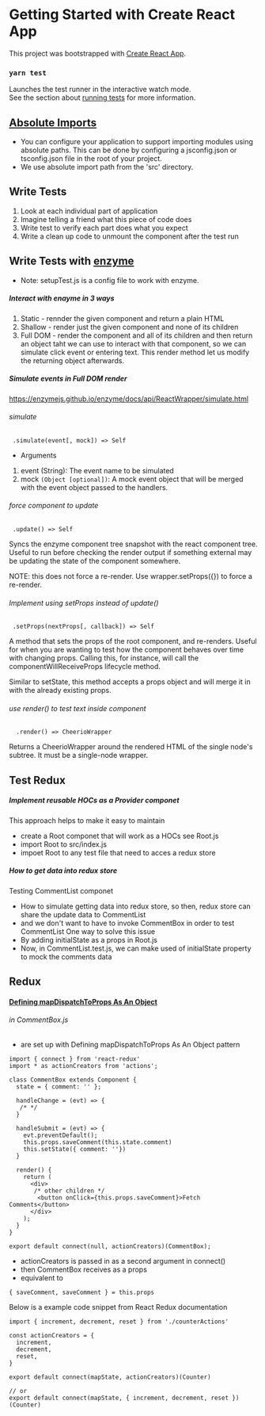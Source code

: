 # Getting Started with Create React App

This project was bootstrapped with [Create React App](https://github.com/facebook/create-react-app).

### `yarn test`

Launches the test runner in the interactive watch mode.\
See the section about [running tests](https://facebook.github.io/create-react-app/docs/running-tests) for more information.

## [Absolute Imports](https://create-react-app.dev/docs/importing-a-component/#absolute-imports)
- You can configure your application to support importing modules using absolute paths. This can be done by configuring a jsconfig.json or tsconfig.json file in the root of your project.
- We use absolute import path from the 'src' directory.


## Write Tests
1. Look at each individual part of application
2. Imagine telling a friend what this piece of code does
3. Write test to verify each part does what you expect
4. Write a clean up code to unmount the component after the test run

## Write Tests with [enzyme](https://enzymejs.github.io/enzyme/)
- Note: setupTest.js is a config file to work with enzyme.

##### Interact with enayme in 3 ways
1. Static - rennder the given component and return a plain HTML
2. Shallow - render just the given component and none of its children
3. Full DOM - render the component and all of its children and then return an object taht we can use to interact with that component, so we can simulate click event or entering text. This render method let us modify the returning object afterwards.

##### Simulate events in Full DOM render
https://enzymejs.github.io/enzyme/docs/api/ReactWrapper/simulate.html 
###### simulate
```
 .simulate(event[, mock]) => Self
```
- Arguments
1. event (String): The event name to be simulated
2. mock ```(Object [optional])```: A mock event object that will be merged with the event object passed to the handlers.

###### force component to update
```
 .update() => Self
```
Syncs the enzyme component tree snapshot with the react component tree. Useful to run before checking the render output if something external may be updating the state of the component somewhere.<br/>

NOTE: this does not force a re-render. Use wrapper.setProps({}) to force a re-render.

###### Implement using setProps instead of update()
```
 .setProps(nextProps[, callback]) => Self
```
A method that sets the props of the root component, and re-renders. Useful for when you are wanting to test how the component behaves over time with changing props. Calling this, for instance, will call the componentWillReceiveProps lifecycle method.<br/>

Similar to setState, this method accepts a props object and will merge it in with the already existing props.

###### use render() to test text inside component
```
  .render() => CheerioWrapper
```
Returns a CheerioWrapper around the rendered HTML of the single node's subtree. It must be a single-node wrapper.


## Test Redux
##### Implement reusable HOCs as a Provider componet
This approach helps to make it easy to maintain 
- create a Root componet that will work as a HOCs see Root.js
- import Root to src/index.js
- impoet Root to any test file that need to acces a redux store

##### How to get data into redux store
Testing CommentList componet<br/>
- How to simulate getting data into redux store, so then, redux store can share the update data to CommentList
- and we don't want to have to invoke CommentBox in order to test CommentList
One way to solve this issue
- By adding initialState as a props in Root.js
- Now, in CommentList.test.js, we can make used of initialState property to mock the comments data


## Redux
#### [Defining mapDispatchToProps As An Object](https://react-redux.js.org/using-react-redux/connect-mapdispatch#defining-mapdispatchtoprops-as-an-object)

###### in CommentBox.js
- are set up with Defining mapDispatchToProps As An Object pattern
```
import { connect } from 'react-redux'
import * as actionCreators from 'actions';

class CommentBox extends Component {
  state = { comment: '' };

  handleChange = (evt) => {
   /* */
  }

  handleSubmit = (evt) => {
    evt.preventDefault();
    this.props.saveComment(this.state.comment)
    this.setState({ comment: ''})
  }

  render() {
    return (
      <div>
       /* other children */
        <button onClick={this.props.saveComment}>Fetch Comments</button>
      </div>
    );
  }
}

export default connect(null, actionCreators)(CommentBox);

```
- actionCreators is passed in as a second argument in connect()
- then CommentBox receives as a props
- equivalent to 
```
{ saveComment, saveComment } = this.props

```

Below is a example code snippet from React Redux documentation
```
import { increment, decrement, reset } from './counterActions'

const actionCreators = {
  increment,
  decrement,
  reset,
}

export default connect(mapState, actionCreators)(Counter)

// or
export default connect(mapState, { increment, decrement, reset })(Counter)

```
